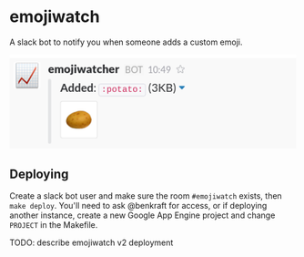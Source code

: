 emojiwatch
==========

A slack bot to notify you when someone adds a custom emoji.

![Screenshot of a new :potato: emoji](/screenshot.png?raw=true)

Deploying
---------
Create a slack bot user and make sure the room `#emojiwatch` exists, then `make deploy`.  You'll need to ask @benkraft for access, or if deploying another instance, create a new Google App Engine project and change `PROJECT` in the Makefile.

TODO: describe emojiwatch v2 deployment
